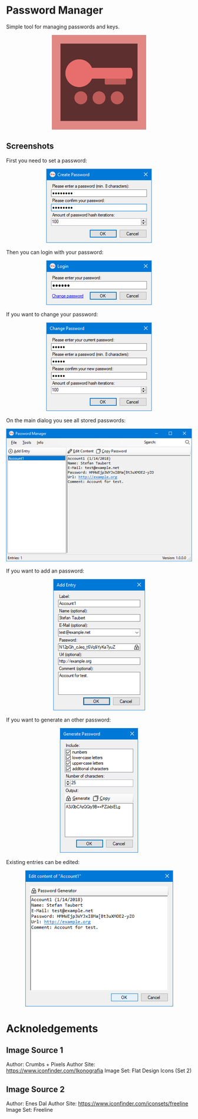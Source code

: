 # Password Manager
Simple tool for managing passwords and keys.

<p align="center">
  <img width="256px" height="256px" src="/icon/final_square.png">
</p>

## Screenshots
First you need to set a password:
<p align="center">
  <img src="/screenshots/create_pw.png">
</p>

Then you can login with your password:
<p align="center">
  <img src="/screenshots/login.png">
</p>

If you want to change your password:
<p align="center">
  <img src="/screenshots/change_pw.png">
</p>

On the main dialog you see all stored passwords:
<p align="center">
  <img src="/screenshots/main.png">
</p>

If you want to add an password:
<p align="center">
  <img src="/screenshots/add_entry.png">
</p>

If you want to generate an other password:
<p align="center">
  <img src="/screenshots/pw_gen.png">
</p>

Existing entries can be edited:
<p align="center">
  <img src="/screenshots/edit.png">
</p>

# Acknoledgements

## Image Source 1
Author: Crumbs + Pixels
Author Site: https://www.iconfinder.com/Ikonografia
Image Set: Flat Design Icons (Set 2)

## Image Source 2
Author: Enes Dal
Author Site: https://www.iconfinder.com/iconsets/freeline
Image Set: Freeline